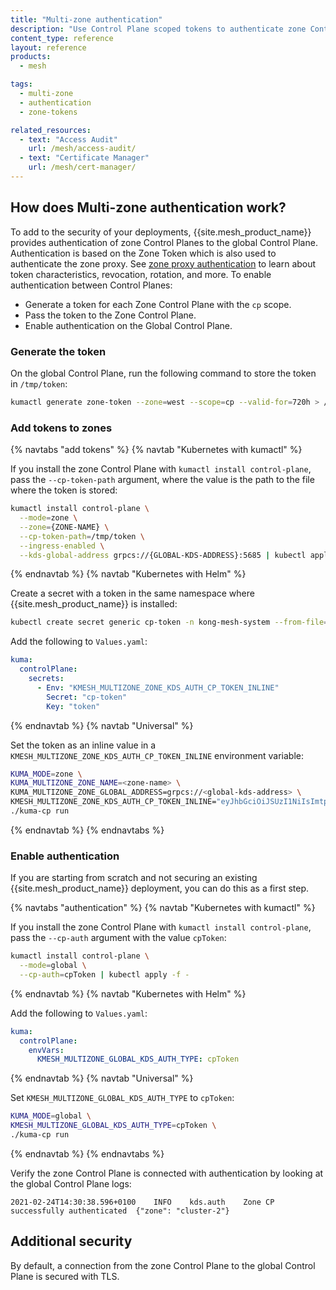 ```yaml
---
title: "Multi-zone authentication"
description: "Use Control Plane scoped tokens to authenticate zone Control Planes in a multi-zone {{site.mesh_product_name}} deployment."
content_type: reference
layout: reference
products:
  - mesh

tags:
  - multi-zone
  - authentication
  - zone-tokens

related_resources:
  - text: "Access Audit"
    url: /mesh/access-audit/
  - text: "Certificate Manager"
    url: /mesh/cert-manager/
---
```



## How does Multi-zone authentication work?
To add to the security of your deployments, {{site.mesh_product_name}} provides authentication of zone Control Planes to the global Control Plane. Authentication is based on the Zone Token which is also used to authenticate the zone proxy.
See [zone proxy authentication](/mesh/zone-proxy/) to learn about token characteristics, revocation, rotation, and more.
To enable authentication between Control Planes:

* Generate a token for each Zone Control Plane with the `cp` scope.
* Pass the token to the Zone Control Plane.
* Enable authentication on the Global Control Plane.

### Generate the token

On the global Control Plane, run the following command to store the token in `/tmp/token`:

```sh
kumactl generate zone-token --zone=west --scope=cp --valid-for=720h > /tmp/token
```

### Add tokens to zones

{% navtabs "add tokens" %}
{% navtab "Kubernetes with kumactl" %}

If you install the zone Control Plane with `kumactl install control-plane`, pass the `--cp-token-path` argument, where the value is the path to the file where the token is stored:

```sh
kumactl install control-plane \
  --mode=zone \
  --zone={ZONE-NAME} \
  --cp-token-path=/tmp/token \
  --ingress-enabled \
  --kds-global-address grpcs://{GLOBAL-KDS-ADDRESS}:5685 | kubectl apply -f -
```

{% endnavtab %}
{% navtab "Kubernetes with Helm" %}

Create a secret with a token in the same namespace where {{site.mesh_product_name}} is installed:

```sh
kubectl create secret generic cp-token -n kong-mesh-system --from-file=/tmp/token
```

Add the following to `Values.yaml`:

```yaml
kuma:
  controlPlane:
    secrets:
      - Env: "KMESH_MULTIZONE_ZONE_KDS_AUTH_CP_TOKEN_INLINE"
        Secret: "cp-token"
        Key: "token"
```


{% endnavtab %}
{% navtab "Universal" %}

Set the token as an inline value in a `KMESH_MULTIZONE_ZONE_KDS_AUTH_CP_TOKEN_INLINE` environment variable:

```sh
KUMA_MODE=zone \
KUMA_MULTIZONE_ZONE_NAME=<zone-name> \
KUMA_MULTIZONE_ZONE_GLOBAL_ADDRESS=grpcs://<global-kds-address> \
KMESH_MULTIZONE_ZONE_KDS_AUTH_CP_TOKEN_INLINE="eyJhbGciOiJSUzI1NiIsImtpZCI6IjEiLCJ0eXAiOiJKV1QifQ.eyJab25lIjoid2VzdCIsIlNjb3BlIjpbImNwIl0sImV4cCI6MTY2OTU0NjkzOSwibmJmIjoxNjY2OTU0NjM5LCJpYXQiOjE2NjY5NTQ5MzksImp0aSI6IjZiYWYyYzkwLTBlODYtNGM2Mi05N2E3LTc4MzU4NTU4MzRiYyJ9.DJfA0M6uUfO4oytp8jHtzngiVggQWQR88YQxWVU1ujc0Zv-XStRDwvpdEoFGOzWVn4EUfI3gcv9qS2MxqIzQjJ83k5Jq85w4hkPyLGr-0jNS1UZF6yXz7lB_As8f91gMVHbRAoFuoybV5ndDtfYzwZknyzott7doxk-SjTes2GDvpg0-kFNGc4MBR2EprGl7YKO0vhFxQjln5AyCAhmAA7-PM7WRCzhmS-pUXacfZtP2VulWYhmTAuLPnkJrJN-ZWPkIpnV1MZmsgWbzTpnW-PhmCMQfD5m2im1c_3OlFwa9P9rZQQhdhbTp0ofMvW-cdCAcG_lOJI5j60cqPh2DGg" \
./kuma-cp run
```

{% endnavtab %}
{% endnavtabs %}
### Enable authentication

If you are starting from scratch and not securing an existing {{site.mesh_product_name}} deployment, you can do this as a first step.

{% navtabs "authentication" %}
{% navtab "Kubernetes with kumactl" %}

If you install the zone Control Plane with `kumactl install control-plane`, pass the `--cp-auth` argument with the value `cpToken`:

```sh
kumactl install control-plane \
  --mode=global \
  --cp-auth=cpToken | kubectl apply -f -
```

{% endnavtab %}
{% navtab "Kubernetes with Helm" %}

Add the following to `Values.yaml`:

```yaml
kuma:
  controlPlane:
    envVars:
      KMESH_MULTIZONE_GLOBAL_KDS_AUTH_TYPE: cpToken
```

{% endnavtab %}
{% navtab "Universal" %}

Set `KMESH_MULTIZONE_GLOBAL_KDS_AUTH_TYPE` to `cpToken`:

```sh
KUMA_MODE=global \
KMESH_MULTIZONE_GLOBAL_KDS_AUTH_TYPE=cpToken \
./kuma-cp run
```

{% endnavtab %}
{% endnavtabs %}

Verify the zone Control Plane is connected with authentication by looking at the global Control Plane logs:

```
2021-02-24T14:30:38.596+0100	INFO	kds.auth	Zone CP successfully authenticated	{"zone": "cluster-2"}
```

## Additional security

By default, a connection from the zone Control Plane to the global Control Plane is secured with TLS.